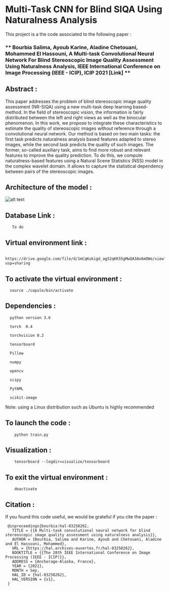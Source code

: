 # Multi-Task CNN for Blind SIQA Using Naturalness Analysis

This project is a the code associated to the following paper :

### ** Bourbia Salima, Ayoub Karine, Aladine Chetouani, Mohammed El Hassouni, A Multi-task Convolutional Neural Network For Blind Stereoscopic Image Quality Assessment Using Naturalness Analysis, IEEE International Conference on Image Processing (IEEE - ICIP), ICIP 2021 [Link] **

## Abstract :

This paper addresses the problem of blind stereoscopic image quality assessment (NR-SIQA) using a new multi-task deep learning based-method. In the field of stereoscopic vision, the information is fairly distributed between the left and right views as well as the binocular phenomenon. In this work, we propose to integrate these characteristics to estimate the quality of stereoscopic images without reference through a convolutional neural network. Our method is based on two main tasks: the first task predicts naturalness analysis based features adapted to stereo images, while the second task predicts the quality of such images. The former, so-called auxiliary task, aims to find more robust and relevant features to improve the quality prediction. To do this, we compute naturalness-based features using a Natural Scene Statistics (NSS) model in the complex wavelet domain. It allows to capture the statistical dependency between pairs of the stereoscopic images. 

 ## Architecture of the model :

![alt text](https://github.com/salima000/CopulaCNN/blob/main/network.PNG)

## Database Link : 
        
       To do
        

## Virtual environment link :

      https://drive.google.com/file/d/1mCqKukigd_ag52qKK55gMwQA3Ax6mOWe/view?usp=sharing

                      
                        
## To activate the virtual environment :
   
      source ./copule/bin/activate



## Dependencies : 

      
      python version 3.6
      
      torch  0.4
      
      torchvision 0.2
      
      tensorboard

      Pillow

      numpy

      opencv

      scipy

      PyYAML
      
      scikit-image
      
      
 
 
 Note: using a Linux distribution such as Ubuntu is highly recommended     
      
## To launch the code :
        
        python train.py

## Visualization : 
 
        tensorboard --logdir=visualize/tensorboard


## To exit the virtual environment :
      
        deactivate
   

## Citation :

If you found this code useful,  we would be grateful if you cite the paper :


     @inproceedings{bourbia:hal-03258262,
       TITLE = {{A Multi-task convolutional neural network for blind stereoscopic image quality assessment using naturalness analysis}},
       AUTHOR = {Bourbia, Salima and Karine, Ayoub and Chetouani, Aladine and El Hassouni, Mohammed},
       URL = {https://hal.archives-ouvertes.fr/hal-03258262},
       BOOKTITLE = {{The 28th IEEE International Conference on Image Processing (IEEE - ICIP)}},
       ADDRESS = {Anchorage-Alaska, France},
       YEAR = {2021},
       MONTH = Sep,
       HAL_ID = {hal-03258262},
       HAL_VERSION = {v1},
     }


